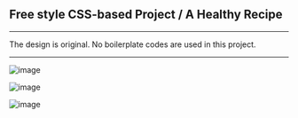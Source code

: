 ## Free style CSS-based Project / A Healthy Recipe

<hr> 
The design is original. No boilerplate codes are used in this project.

<hr>

![image](https://user-images.githubusercontent.com/90147636/184866754-77ef2bac-d7b5-44a8-a73e-b8a26843660d.png)

![image](https://user-images.githubusercontent.com/90147636/184866843-e3fac0e5-72dc-4a38-b89b-65e77adb6ec2.png)

![image](https://user-images.githubusercontent.com/90147636/184866975-924c5415-8488-4436-8959-d2305499f4b3.png)
